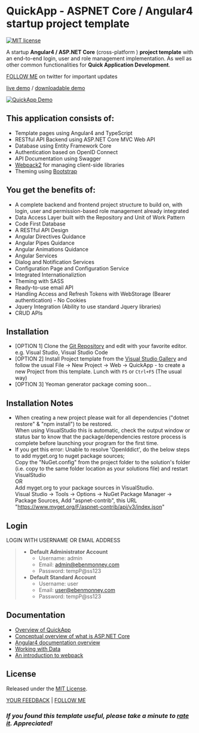 # **QuickApp** - ASPNET Core / Angular4 startup project template
[![MIT license](http://img.shields.io/badge/license-MIT-brightgreen.svg)](https://github.com/emonney/QuickApp/blob/master/LICENSE)

A startup **Angular4 / ASP.NET Core** (cross-platform ) **project template** with an end-to-end login, user and role management implementation.
As well as other common functionalities for **Quick Application Development**.

[FOLLOW ME](https://twitter.com/kommand) on twitter for important updates

[live demo](http://freeloada-001-site1.htempurl.com) / [downloadable demo](https://github.com/emonney/tempa/raw/master/QuickApp-PublishOutput.zip)

[![QuickApp Demo](https://github.com/emonney/QuickApp/blob/9b122b7f3c38121699d3ec41b700474e192abe37/QuickApp.gif?raw=true)](https://www.youtube.com/watch?v=Wuh7NIZ96jA)

## This application consists of:

*   Template pages using Angular4 and TypeScript
*   RESTful API Backend using ASP.NET Core MVC Web API
*   Database using Entity Framework Core
*   Authentication based on OpenID Connect
*   API Documentation using Swagger
*   [Webpack2](https://webpack.js.org) for managing client-side libraries
*   Theming using [Bootstrap](https://go.microsoft.com/fwlink/?LinkID=398939)

## You get the benefits of:

*   A complete backend and frontend project structure to build on, with login, user and permission-based role management already integrated
*   Data Access Layer built with the Repository and Unit of Work Pattern
*   Code First Database
*   A RESTful API Design
*   Angular Directives Quidance
*   Angular Pipes Quidance
*   Angular Animations Quidance
*   Angular Services
*   Dialog and Notification Services
*   Configuration Page and Configuration Service
*   Integrated Internationaliztion
*   Theming with SASS
*   Ready-to-use email API
*   Handling Access and Refresh Tokens with WebStorage (Bearer authentication) - No Cookies
*   Jquery Integration (Ability to use standard Jquery libraries)
*   CRUD APIs


## Installation

*   [OPTION 1] Clone the [Git Repository](https://github.com/emonney/QuickApp.git) and edit with your favorite editor. e.g. Visual Studio, Visual Studio Code
*   [OPTION 2] Install Project template from the [Visual Studio Gallery](https://marketplace.visualstudio.com/items?itemName=adentum.QuickApp-ASPNETCoreAngularXProjectTemplate) and follow the usual File -> New Project -> Web -> QuickApp - to create a new Project from this template.
    Lunch with `F5` or `Ctrl+F5` (The usual way)
*   [OPTION 3] Yeoman generator package coming soon...


## Installation Notes

*   When creating a new project please wait for all dependencies ("dotnet restore" & "npm install") to be restored.  
    When using VisualStudio this is automatic, check the output window or status bar to know that the package/dependencies restore process is complete before launching your program for the first time.
*   If you get this error: Unable to resolve 'OpenIddict', do the below steps to add myget.org to nuget package sources;  
    Copy the "NuGet.config" from the project folder to the solution's folder (i.e. copy to the same folder location as your solutions file) and restart VisualStudio  
    OR  
    Add myget.org to your package sources in VisualStudio.  
    Visual Studio -> Tools -> Options -> NuGet Package Manager -> Package Sources, Add "aspnet-contrib", this URL "https://www.myget.org/F/aspnet-contrib/api/v3/index.json"


## Login

LOGIN WITH USERNAME OR EMAIL ADDRESS
> * **Default Administrator Account**
>   * Username: admin
>   * Email:    admin@ebenmonney.com
>   * Password: tempP@ss123
> * **Default Standard Account**
>   * Username: user
>   * Email:    user@ebenmonney.com
>   * Password: tempP@ss123



## Documentation

*   [Overview of QuickApp](http://ebenmonney.com/quickapp)
*   [Conceptual overview of what is ASP.NET Core](https://go.microsoft.com/fwlink/?LinkId=518008)
*   [Angular4 documentation overview](http://angular.io/docs/ts/latest/guide)
*   [Working with Data](https://go.microsoft.com/fwlink/?LinkId=398602)
*   [An introduction to webpack](https://webpack.js.org/guides/get-started/)


## License

Released under the [MIT License](https://github.com/emonney/QuickApp/blob/master/LICENSE).

[YOUR FEEDBACK](mailto:contact@ebenmonney.com) | [FOLLOW ME](https://twitter.com/kommand)

### _**If you found this template useful, please take a minute to [rate it](https://marketplace.visualstudio.com/items?itemName=adentum.QuickApp-ASPNETCoreAngularXProjectTemplate#review-details). Appreciated!**_
